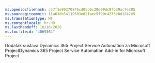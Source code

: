 ```yaml
---
ms.openlocfilehash: c57f1e80270846cd05b5c20d09dc9fb39ac7e285
ms.sourcegitcommit: 11a61db54119503e82faec5f99c4273e8d1247e5
ms.translationtype: HT
ms.contentlocale: hr-HR
ms.lasthandoff: 10/16/2020
ms.locfileid: "4069364"
---
```

<span data-ttu-id="83488-101">Dodatak sustava Dynamics 365 Project Service Automation za Microsoft Project</span><span class="sxs-lookup"><span data-stu-id="83488-101">Dynamics 365 Project Service Automation Add-in for Microsoft Project</span></span>